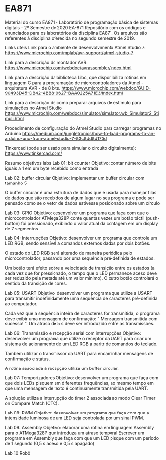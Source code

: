 # EA871
Material do curso EA871 - Laboratório de programação básica de sistemas digitais - 2º Semestre de 2020
EA-871
Repositório com os códigos e enunciados para os laboratórios da disciplina EA871. Os arquivos são referentes à disciplina oferecida no segundo semestre de 2019.

Links úteis
Link para o ambiente de desenvolvimento Atmel Studio 7: https://www.microchip.com/mplab/avr-support/atmel-studio-7

Link para a descrição do montador AVR: https://www.microchip.com/webdoc/avrassembler/index.html

Link para a descrição da biblioteca Libc, que disponibiliza rotinas em linguagem C para a programação de microcontroladores da Atmel - arquitetura AVR - de 8 bits. https://www.microchip.com/webdoc/GUID-90493D45-DB42-4BB8-9627-BAA0225A71E3/index.html

Link para a descrição de como preparar arquivos de estímulo para simulações no Atmel Studio https://www.microchip.com/webdoc/simulator/simulator.wb_Simulator2_Stimuli.html

Procedimento de configuração do Atmel Studio para carregar programas no Arduino https://medium.com/jungletronics/how-to-load-programs-to-an-arduino-uno-from-atmel-studio-7-83c8dd8d175d

Tinkercad (pode ser usado para simular o circuito digitalmente): https://www.tinkercad.com/

Resumo objetivos labs
Lab 01: bit counter
Objetivo: contar número de bits iguais a 1 em um byte recebido como entrada

Lab 02: buffer circular
Objetivo: implementar um buffer circular com tamanho 5

O buffer circular é uma estrutura de dados que é usada para manejar filas de dados que são recebidos de algum lugar no seu programa e pode ser pensado como se o vetor de dados estivesse posicionado sobre um círculo

Lab 03: GPIO
Objetivo: desenvolver um programa que faça com que o microcontrolador ATMega328P conte quantas vezes um botão táctil (push-button) foi pressionado, exibindo o valor atual da contagem em um display de 7 segmentos.

Lab 04: Interrupções
Objetivo: desenvolver um programa que controle um LED RGB, sendo sensível a comandos externos dados por dois botões.

O estado do LED RGB será alterado de maneira periódica pelo microcontrolador, passando por uma sequência pré-definida de estados.

Um botão terá efeito sobre a velocidade de transição entre os estados (a cada vez que for pressionado, o tempo que o LED permanece aceso deve ser reduzido pela metade até um valor mínimo). O outro botão controlará o sentido da transição de cores.

Lab 05: USART
Objetivo: desenvolver um programa que utilize a USART para transmitir indefinidamente uma sequência de caracteres pré-definida ao computador.

Cada vez que a sequência inteira de caracteres for transmitida, o programa deve exibir uma mensagem de confirmação: " Mensagem transmitida com sucesso! ". Um atraso de 5 s deve ser introduzido entre as transmissões.

Lab 06: Transmissão e recepção serial com interrupções
Objetivo: desenvolver um programa que utilize o receptor da UART para criar um sistema de acionamento de um LED RGB a paritr de comandos do teclado.

Também utilizar o transmissor da UART para encaminhar mensagens de confirmação e status.

A rotina associada à recepção utiliza um buffer circular.

Lab 07: Temporizadores
Objetivo: desenvolver um programa que faça com que dois LEDs pisquem em diferentes frequências, ao mesmo tempo em que uma mensagem de texto é continuamente transmitida pela UART.

A solução utiliza a interrupção do timer 2 associada ao modo Clear Timer on Compare Match (CTC).

Lab 08: PWM
Objetivo: desenvolver um programa que faça com que a intensidade luminosa de um LED seja controlada por um sinal PWM.

Lab 09: Assembly
Objetivo: elaborar uma rotina em linguagem Assembly para o ATMega328P que introduza um atraso temporal Escrever um programa em Assembly que faça com que um LED pisque com um período de 1 segundo (0,5 s aceso e 0,5 s apagado)

Lab 10:Robô


